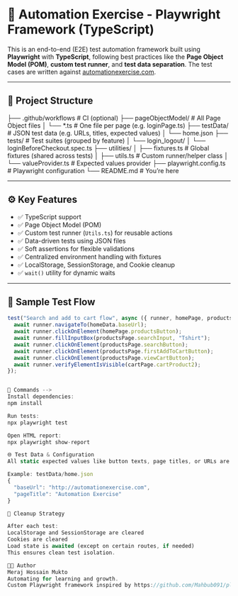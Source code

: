 # 🚀 Automation Exercise - Playwright Framework (TypeScript)

This is an end-to-end (E2E) test automation framework built using **Playwright** with **TypeScript**, following best practices like the **Page Object Model (POM)**, **custom test runner**, and **test data separation**. The test cases are written against [automationexercise.com](http://automationexercise.com).

---

## 📁 Project Structure

├── .github/workflows # CI (optional)
├── pageObjectModel/ # All Page Object files
│ └── *.ts # One file per page (e.g. loginPage.ts)
├── testData/ # JSON test data (e.g. URLs, titles, expected values)
│ └── home.json
├── tests/ # Test suites (grouped by feature)
│ └── login_logout/
│ └── loginBeforeCheckout.spec.ts
├── utilities/
│ ├── fixtures.ts # Global fixtures (shared across tests)
│ ├── utils.ts # Custom runner/helper class
│ └── valueProvider.ts # Expected values provider
├── playwright.config.ts # Playwright configuration
└── README.md # You’re here


---

## ⚙️ Key Features

- ✅ TypeScript support
- ✅ Page Object Model (POM)
- ✅ Custom test runner (`Utils.ts`) for reusable actions
- ✅ Data-driven tests using JSON files
- ✅ Soft assertions for flexible validations
- ✅ Centralized environment handling with fixtures
- ✅ LocalStorage, SessionStorage, and Cookie cleanup
- ✅ `wait()` utility for dynamic waits

---

## 🧪 Sample Test Flow

```ts
test("Search and add to cart flow", async ({ runner, homePage, productsPage, cartPage }) => {
  await runner.navigateTo(homeData.baseUrl);
  await runner.clickOnElement(homePage.productsButton);
  await runner.fillInputBox(productsPage.searchInput, "Tshirt");
  await runner.clickOnElement(productsPage.searchButton);
  await runner.clickOnElement(productsPage.firstAddToCartButton);
  await runner.clickOnElement(productsPage.viewCartButton);
  await runner.verifyElementIsVisible(cartPage.cartProduct2);
});


🧰 Commands -->
Install dependencies:
npm install

Run tests:
npx playwright test

Open HTML report:
npx playwright show-report

🌐 Test Data & Configuration
All static expected values like button texts, page titles, or URLs are kept in JSON files under /testData/ for separation of concerns.

Example: testData/home.json
{
  "baseUrl": "http://automationexercise.com",
  "pageTitle": "Automation Exercise"
}

🧼 Cleanup Strategy

After each test:
LocalStorage and SessionStorage are cleared
Cookies are cleared
Load state is awaited (except on certain routes, if needed)
This ensures clean test isolation.

👨‍💻 Author
Meraj Hossain Mukto
Automating for learning and growth.
Custom Playwright framework inspired by https://github.com/Mahbub091/playwright_TS_Project

